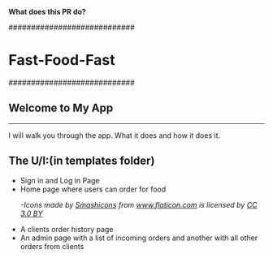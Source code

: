 <p><strong>What does this PR do?</strong></p>

############################
#  Fast-Food-Fast
############################

<h2>Welcome to My App</h2>
<hr>
<p>I will walk you through the app. What it does and how it does it.</p>

<h2>The U/I:(in templates folder)</h2>
<ul>
<li>Sign in and Log in Page</li>
<li> Home page where users can order for food
  <p><cite>
    -Icons made by <a href="https://www.flaticon.com/authors/smashicons" title="Smashicons">Smashicons</a> from <a href="https://www.flaticon.com/" title="Flaticon">www.flaticon.com</a> is licensed by <a href="http://creativecommons.org/licenses/by/3.0/" title="Creative Commons BY 3.0" target="_blank">CC 3.0 BY</a>
    </cite></p>
  </li>
  <li>A clients order history page</li>
  <li>An admin page with a list of incoming orders and another with all other orders from clients</li>

</ul>
